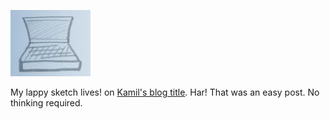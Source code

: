 <!--
.. title: Lappy sketch lives!
.. slug: lappy-sketch-lives
.. date: 2008-02-05 13:13:02-06:00
.. tags: draw,refried
.. link: 
.. description: 
.. type: text
-->


![Lappy](/files/2008/02/lappy.jpg)

My lappy sketch lives! on [Kamil's blog
title](http://blog.kamil.dworakowski.name/). Har! That was an easy post.
No thinking required.